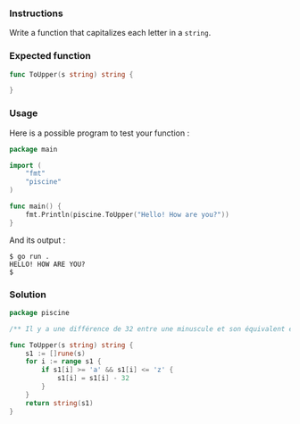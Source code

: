 ### Instructions

Write a function that capitalizes each letter in a `string`.

### Expected function

```go
func ToUpper(s string) string {

}
```

### Usage

Here is a possible program to test your function :

```go
package main

import (
	"fmt"
	"piscine"
)

func main() {
	fmt.Println(piscine.ToUpper("Hello! How are you?"))
}
```

And its output :

```console
$ go run .
HELLO! HOW ARE YOU?
$
```

### Solution

```go
package piscine

/** Il y a une différence de 32 entre une minuscule et son équivalent en majuscule en ASCII, donc dès qu'il détecte une minuscule il fait -32 sur cette minuscule. */ 

func ToUpper(s string) string {
	s1 := []rune(s)
	for i := range s1 {
		if s1[i] >= 'a' && s1[i] <= 'z' {
			s1[i] = s1[i] - 32
		}
	}
	return string(s1)
}
```